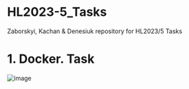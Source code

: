 # HL2023-5_Tasks
Zaborskyi, Kachan &amp; Denesiuk repository for HL2023/5 Tasks

# 1. Docker. Task
![image](https://github.com/iamdem/HL2023-5_Tasks/assets/88144280/bf1d40aa-7ed3-4ac4-8f1d-ddb7aeb6db5f)
